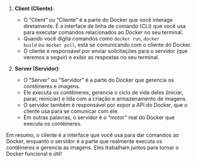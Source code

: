 1. **Client (Cliente)**:
    
    - O “Client” ou “Cliente” é a parte do Docker que você interage diretamente. É a interface de linha de comando (CLI) que você usa para executar comandos relacionados ao Docker no seu terminal.
    - Quando você digita comandos como `docker run`, `docker build` ou `docker pull`, está se comunicando com o cliente do Docker.
    - O cliente é responsável por enviar solicitações para o servidor (que veremos a seguir) e exibir as respostas no seu terminal.
2. **Server (Servidor)**:
    
    - O “Server” ou “Servidor” é a parte do Docker que gerencia os contêineres e imagens.
    - Ele executa os contêineres, gerencia o ciclo de vida deles (iniciar, parar, reiniciar) e lida com a criação e armazenamento de imagens.
    - O servidor também é responsável por expor a API do Docker, que o cliente usa para se comunicar com ele.
    - Em outras palavras, o servidor é o “motor” real do Docker que executa os contêineres.

Em resumo, o cliente é a interface que você usa para dar comandos ao Docker, enquanto o servidor é a parte que realmente executa os contêineres e gerencia as imagens. Eles trabalham juntos para tornar o Docker funcional e útil! 